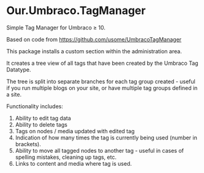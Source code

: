 # Our.Umbraco.TagManager

Simple Tag Manager for Umbraco ≥ 10. 

Based on code from https://github.com/usome/UmbracoTagManager

This package installs a custom section within the administration area.

It creates a tree view of all tags that have been created by the Umbraco Tag Datatype. 

The tree is split into separate branches for each tag group created - useful if you run multiple blogs on your site, or have multiple tag groups defined in a site.

Functionality includes:

1. Ability to edit tag data
2. Ability to delete tags
3. Tags on nodes / media updated with edited tag
4. Indication of how many times the tag is currently being used (number in brackets).
5. Ability to move all tagged nodes to another tag - useful in cases of spelling mistakes, cleaning up tags, etc.
6. Links to content and media where tag is used.
